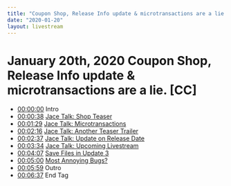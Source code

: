 ```yaml
---
title: "Coupon Shop, Release Info update & microtransactions are a lie. [CC]"
date: "2020-01-20"
layout: livestream
---
```

# January 20th, 2020 Coupon Shop, Release Info update & microtransactions are a lie. [CC]
* [00:00:00](https://youtu.be/pTKDTJSsAm4?t=0) Intro
* [00:00:38](https://youtu.be/pTKDTJSsAm4?t=38) [Jace Talk: Shop Teaser](./transcriptions/yt-pTKDTJSsAm4,38.30493333333333,89.267366.md)
* [00:01:29](https://youtu.be/pTKDTJSsAm4?t=89) [Jace Talk: Microtransactions](./transcriptions/yt-pTKDTJSsAm4,89.267366,136.60313333333335.md)
* [00:02:16](https://youtu.be/pTKDTJSsAm4?t=136) [Jace Talk: Another Teaser Trailer](./transcriptions/yt-pTKDTJSsAm4,136.60313333333335,157.8577.md)
* [00:02:37](https://youtu.be/pTKDTJSsAm4?t=157) [Jace Talk: Update on Release Date](./transcriptions/yt-pTKDTJSsAm4,157.8577,214.5143.md)
* [00:03:34](https://youtu.be/pTKDTJSsAm4?t=214) [Jace Talk: Upcoming Livestream](./transcriptions/yt-pTKDTJSsAm4,214.5143,247.8476.md)
* [00:04:07](https://youtu.be/pTKDTJSsAm4?t=247) [Save Files in Update 3](./transcriptions/yt-pTKDTJSsAm4,247.8476,300.9006.md)
* [00:05:00](https://youtu.be/pTKDTJSsAm4?t=300) [Most Annoying Bugs?](./transcriptions/yt-pTKDTJSsAm4,300.9006,359.09206666666665.md)
* [00:05:59](https://youtu.be/pTKDTJSsAm4?t=359) Outro
* [00:06:37](https://youtu.be/pTKDTJSsAm4?t=397) End Tag
